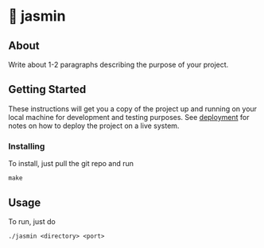 # 💮 jasmin

## About <a name = "about"></a>

Write about 1-2 paragraphs describing the purpose of your project.

## Getting Started <a name = "getting_started"></a>

These instructions will get you a copy of the project up and running on your local machine for development and testing purposes. See [deployment](#deployment) for notes on how to deploy the project on a live system.

### Installing

To install, just pull the git repo and run

```
make
```

## Usage <a name = "usage"></a>

To run, just do 
```
./jasmin <directory> <port>
```

